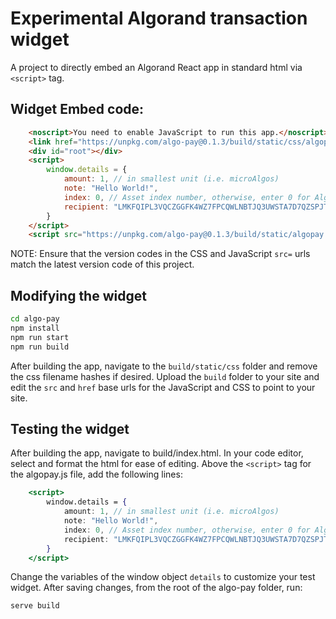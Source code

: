 # Experimental Algorand transaction widget

A project to directly embed an Algorand React app in standard html via `<script>` tag.

## Widget Embed code:

```html
    <noscript>You need to enable JavaScript to run this app.</noscript>
    <link href="https://unpkg.com/algo-pay@0.1.3/build/static/css/algopay.css" rel="stylesheet">
    <div id="root"></div>
    <script>
        window.details = {
            amount: 1, // in smallest unit (i.e. microAlgos)
            note: "Hello World!",
            index: 0, // Asset index number, otherwise, enter 0 for Algorand
            recipient: "LMKFQIPL3VQCZGGFK4WZ7FPCQWLNBTJQ3UWSTA7D7QZSPJTZQKTDVT7WG4"
        }
    </script>
    <script src="https://unpkg.com/algo-pay@0.1.3/build/static/algopay.js"></script>
```

NOTE: Ensure that the version codes in the CSS and JavaScript `src=` urls match the latest version code of this project.

## Modifying the widget

```bash
cd algo-pay
npm install
npm run start
npm run build
```

After building the app, navigate to the `build/static/css` folder and remove the css filename hashes if desired. Upload the `build` folder to your site and edit the `src` and `href` base urls for the JavaScript and CSS to point to your site. 

## Testing the widget

After building the app, navigate to build/index.html. In your code editor, select and format the html for ease of editing. Above the `<script>` tag for the algopay.js file, add the following lines: 

```jsx
    <script>
        window.details = {
            amount: 1, // in smallest unit (i.e. microAlgos)
            note: "Hello World!",
            index: 0, // Asset index number, otherwise, enter 0 for Algorand
            recipient: "LMKFQIPL3VQCZGGFK4WZ7FPCQWLNBTJQ3UWSTA7D7QZSPJTZQKTDVT7WG4"
        }
    </script>
```

Change the variables of the window object `details` to customize your test widget. After saving changes, from the root of the algo-pay folder, run:

```bash
serve build
```


